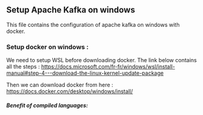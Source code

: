 Setup Apache Kafka on windows
-------
This file contains the configuration of apache kafka on windows with docker.

### Setup docker on windows : 
We need to setup WSL before downloading docker. The link below contains all the steps : 
https://docs.microsoft.com/fr-fr/windows/wsl/install-manual#step-4---download-the-linux-kernel-update-package

Then we can download docker from here :
https://docs.docker.com/desktop/windows/install/

##### Benefit of compiled languages: 
